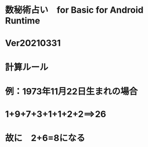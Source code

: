 # 数秘術占い　for Basic for Android Runtime
# Ver20210331
# 計算ルール
# 例：1973年11月22日生まれの場合
# 1+9+7+3+1+1+2+2==>26
# 故に　2+6=8になる




